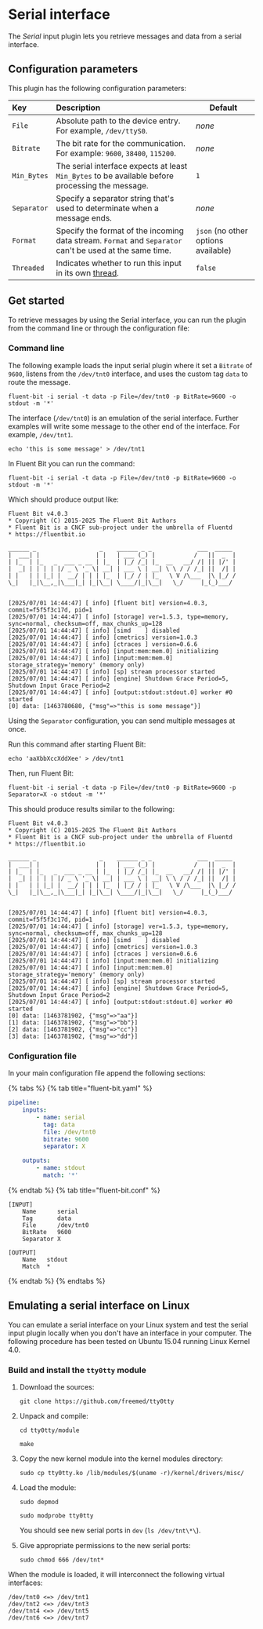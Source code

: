 # Serial interface

The _Serial_ input plugin lets you retrieve messages and data from a serial interface.

## Configuration parameters

This plugin has the following configuration parameters:

| Key | Description | Default |
| :--- | :--- | ---------|
| `File` | Absolute path to the device entry. For example, `/dev/ttyS0`. | _none_ |
| `Bitrate` | The bit rate for the communication. For example: `9600`, `38400`, `115200`. | _none_ |
| `Min_Bytes` | The serial interface expects at least `Min_Bytes` to be available before processing the message. | `1` |
| `Separator` | Specify a separator string that's used to determinate when a message ends. | _none_ |
| `Format` | Specify the format of the incoming data stream. `Format` and `Separator` can't be used at the same time. | `json` (no other options available) |
| `Threaded` | Indicates whether to run this input in its own [thread](../../administration/multithreading.md#inputs). | `false` |

## Get started

To retrieve messages by using the Serial interface, you can run the plugin from the command line or through the configuration file:

### Command line

The following example loads the input serial plugin where it set a `Bitrate` of `9600`, listens from the `/dev/tnt0` interface, and uses the custom tag `data` to route the message.

```shell
fluent-bit -i serial -t data -p File=/dev/tnt0 -p BitRate=9600 -o stdout -m '*'
```

The interface (`/dev/tnt0`) is an emulation of the serial interface. Further examples will write some message to the other end of the interface. For example, `/dev/tnt1`.

```shell
echo 'this is some message' > /dev/tnt1
```

In Fluent Bit you can run the command:

```shell
fluent-bit -i serial -t data -p File=/dev/tnt0 -p BitRate=9600 -o stdout -m '*'
```

Which should produce output like:

```text
Fluent Bit v4.0.3
* Copyright (C) 2015-2025 The Fluent Bit Authors
* Fluent Bit is a CNCF sub-project under the umbrella of Fluentd
* https://fluentbit.io

______ _                  _    ______ _ _             ___  _____
|  ___| |                | |   | ___ (_) |           /   ||  _  |
| |_  | |_   _  ___ _ __ | |_  | |_/ /_| |_  __   __/ /| || |/' |
|  _| | | | | |/ _ \ '_ \| __| | ___ \ | __| \ \ / / /_| ||  /| |
| |   | | |_| |  __/ | | | |_  | |_/ / | |_   \ V /\___  |\ |_/ /
\_|   |_|\__,_|\___|_| |_|\__| \____/|_|\__|   \_/     |_(_)___/


[2025/07/01 14:44:47] [ info] [fluent bit] version=4.0.3, commit=f5f5f3c17d, pid=1
[2025/07/01 14:44:47] [ info] [storage] ver=1.5.3, type=memory, sync=normal, checksum=off, max_chunks_up=128
[2025/07/01 14:44:47] [ info] [simd    ] disabled
[2025/07/01 14:44:47] [ info] [cmetrics] version=1.0.3
[2025/07/01 14:44:47] [ info] [ctraces ] version=0.6.6
[2025/07/01 14:44:47] [ info] [input:mem:mem.0] initializing
[2025/07/01 14:44:47] [ info] [input:mem:mem.0] storage_strategy='memory' (memory only)
[2025/07/01 14:44:47] [ info] [sp] stream processor started
[2025/07/01 14:44:47] [ info] [engine] Shutdown Grace Period=5, Shutdown Input Grace Period=2
[2025/07/01 14:44:47] [ info] [output:stdout:stdout.0] worker #0 started
[0] data: [1463780680, {"msg"=>"this is some message"}]
```

Using the `Separator` configuration, you can send multiple messages at once.

Run this command after starting Fluent Bit:

```shell
echo 'aaXbbXccXddXee' > /dev/tnt1
```

Then, run Fluent Bit:

```shell
fluent-bit -i serial -t data -p File=/dev/tnt0 -p BitRate=9600 -p Separator=X -o stdout -m '*'
```

This should produce results similar to the following:

```text
Fluent Bit v4.0.3
* Copyright (C) 2015-2025 The Fluent Bit Authors
* Fluent Bit is a CNCF sub-project under the umbrella of Fluentd
* https://fluentbit.io

______ _                  _    ______ _ _             ___  _____
|  ___| |                | |   | ___ (_) |           /   ||  _  |
| |_  | |_   _  ___ _ __ | |_  | |_/ /_| |_  __   __/ /| || |/' |
|  _| | | | | |/ _ \ '_ \| __| | ___ \ | __| \ \ / / /_| ||  /| |
| |   | | |_| |  __/ | | | |_  | |_/ / | |_   \ V /\___  |\ |_/ /
\_|   |_|\__,_|\___|_| |_|\__| \____/|_|\__|   \_/     |_(_)___/


[2025/07/01 14:44:47] [ info] [fluent bit] version=4.0.3, commit=f5f5f3c17d, pid=1
[2025/07/01 14:44:47] [ info] [storage] ver=1.5.3, type=memory, sync=normal, checksum=off, max_chunks_up=128
[2025/07/01 14:44:47] [ info] [simd    ] disabled
[2025/07/01 14:44:47] [ info] [cmetrics] version=1.0.3
[2025/07/01 14:44:47] [ info] [ctraces ] version=0.6.6
[2025/07/01 14:44:47] [ info] [input:mem:mem.0] initializing
[2025/07/01 14:44:47] [ info] [input:mem:mem.0] storage_strategy='memory' (memory only)
[2025/07/01 14:44:47] [ info] [sp] stream processor started
[2025/07/01 14:44:47] [ info] [engine] Shutdown Grace Period=5, Shutdown Input Grace Period=2
[2025/07/01 14:44:47] [ info] [output:stdout:stdout.0] worker #0 started
[0] data: [1463781902, {"msg"=>"aa"}]
[1] data: [1463781902, {"msg"=>"bb"}]
[2] data: [1463781902, {"msg"=>"cc"}]
[3] data: [1463781902, {"msg"=>"dd"}]
```

### Configuration file

In your main configuration file append the following sections:

{% tabs %}
{% tab title="fluent-bit.yaml" %}

```yaml
pipeline:
    inputs:
        - name: serial
          tag: data
          file: /dev/tnt0
          bitrate: 9600
          separator: X

    outputs:
        - name: stdout
          match: '*'        
```

{% endtab %}
{% tab title="fluent-bit.conf" %}

```text
[INPUT]
    Name      serial
    Tag       data
    File      /dev/tnt0
    BitRate   9600
    Separator X

[OUTPUT]
    Name   stdout
    Match  *
```

{% endtab %}
{% endtabs %}

## Emulating a serial interface on Linux

You can emulate a serial interface on your Linux system and test the serial input plugin locally when you don't have an interface in your computer. The following procedure has been tested on Ubuntu 15.04 running Linux Kernel 4.0.

### Build and install the `tty0tty` module

1. Download the sources:

   ```shell
   git clone https://github.com/freemed/tty0tty
   ```

2. Unpack and compile:

   ```shell
   cd tty0tty/module
   
   make
   ```

3. Copy the new kernel module into the kernel modules directory:

   ```shell
   sudo cp tty0tty.ko /lib/modules/$(uname -r)/kernel/drivers/misc/
   ```

4. Load the module:

   ```shell
   sudo depmod
   
   sudo modprobe tty0tty
   ```

   You should see new serial ports in `dev` (`ls /dev/tnt\*\`).

5. Give appropriate permissions to the new serial ports:

   ```shell
   sudo chmod 666 /dev/tnt*
   ```

When the module is loaded, it will interconnect the following virtual interfaces:

```text
/dev/tnt0 <=> /dev/tnt1
/dev/tnt2 <=> /dev/tnt3
/dev/tnt4 <=> /dev/tnt5
/dev/tnt6 <=> /dev/tnt7
```